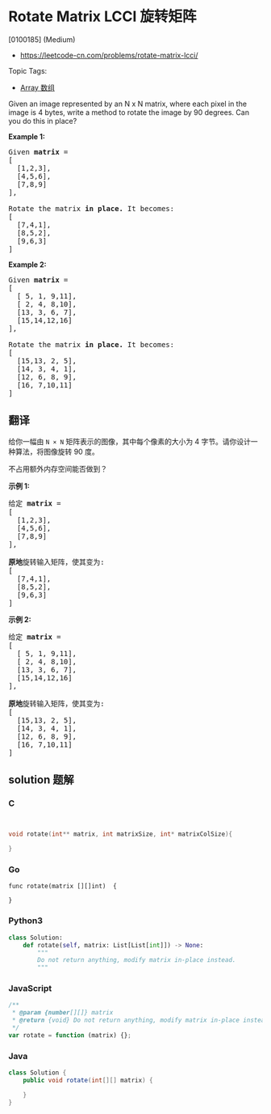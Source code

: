 # Rotate Matrix LCCI 旋转矩阵

[0100185] (Medium)

- https://leetcode-cn.com/problems/rotate-matrix-lcci/

Topic Tags:

- [Array 数组](https://leetcode-cn.com/tag/array/)

Given an image represented by an N x N matrix, where each pixel in the image is 4 bytes, write a method to rotate the image by 90 degrees. Can you do this in place?

**Example 1:**

<pre>Given <strong>matrix</strong> = 
[
  [1,2,3],
  [4,5,6],
  [7,8,9]
],

Rotate the matrix <strong>in place. </strong>It becomes:
[
  [7,4,1],
  [8,5,2],
  [9,6,3]
]
</pre>

**Example 2:**

<pre>Given <strong>matrix</strong> =
[
  [ 5, 1, 9,11],
  [ 2, 4, 8,10],
  [13, 3, 6, 7],
  [15,14,12,16]
], 

Rotate the matrix <strong>in place. </strong>It becomes:
[
  [15,13, 2, 5],
  [14, 3, 4, 1],
  [12, 6, 8, 9],
  [16, 7,10,11]
]
</pre>

## 翻译

给你一幅由 `N × N` 矩阵表示的图像，其中每个像素的大小为 4 字节。请你设计一种算法，将图像旋转 90 度。

不占用额外内存空间能否做到？

**示例 1:**

<pre>给定 <strong>matrix</strong> = 
[
  [1,2,3],
  [4,5,6],
  [7,8,9]
],

<strong>原地</strong>旋转输入矩阵，使其变为:
[
  [7,4,1],
  [8,5,2],
  [9,6,3]
]
</pre>

**示例 2:**

<pre>给定 <strong>matrix</strong> =
[
  [ 5, 1, 9,11],
  [ 2, 4, 8,10],
  [13, 3, 6, 7],
  [15,14,12,16]
], 

<strong>原地</strong>旋转输入矩阵，使其变为:
[
  [15,13, 2, 5],
  [14, 3, 4, 1],
  [12, 6, 8, 9],
  [16, 7,10,11]
]
</pre>

## solution 题解

### C

```c


void rotate(int** matrix, int matrixSize, int* matrixColSize){

}


```

### Go

```golang
func rotate(matrix [][]int)  {

}
```

### Python3

```python
class Solution:
    def rotate(self, matrix: List[List[int]]) -> None:
        """
        Do not return anything, modify matrix in-place instead.
        """
```

### JavaScript

```javascript
/**
 * @param {number[][]} matrix
 * @return {void} Do not return anything, modify matrix in-place instead.
 */
var rotate = function (matrix) {};
```

### Java

```java
class Solution {
    public void rotate(int[][] matrix) {

    }
}
```

